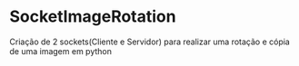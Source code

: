 # SocketImageRotation
Criação de 2 sockets(Cliente e Servidor) para realizar uma rotação e cópia de uma imagem em python
